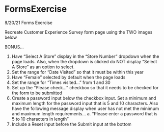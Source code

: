 # FormsExercise
8/20/21 Forms Exercise

Recreate Customer Experience Survey form page using the TWO images below

BONUS…
1. Have “Select A Store” display in the “Store Number” dropdown when the page loads. Also, when the dropdown is clicked do NOT display “Select A Store” as an option to select.
2. Set the range for “Date Visited” so that it must be within this year
3. Have “Female” selected by default when the page loads
4. Set the range for “Times visited…” from 1 and 30
5. Set up the “Please check…” checkbox so that it needs to be checked for the form to be submitted
6. Create a password input below the checkbox input. Set a minimum and maximum length for the password input that is 5 and 10 characters. Also have the following message display when user has not met the minimum and maximum length requirements…
  a. “Please enter a password that is 5 to 10 characters in length”
7. Include a Reset input before the Submit input at the bottom
